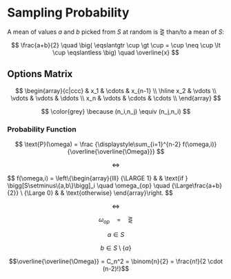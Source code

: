 # Sampling Probability

A mean of values $a$ and $b$ picked from $S$ at random is $\gtreqless$ than/to a mean of $S$:

$$
\frac{a+b}{2}
\quad
\big(
\eqslantgtr \cup \gt \cup
= \cup \neq \cup
\lt \cup \eqslantless
\big)
\quad
\overline{x}
$$

## Options Matrix

$$
\begin{array}{c|ccc}
& x_1 & \cdots & x_{n-1}
\\
\hline
x_2 & \vdots
\\
\vdots & \vdots & \ddots
\\
x_n & \vdots & \cdots & \cdots
\\
\end{array}
$$

$$
\color{grey}
\because
(n_i,n_j) \equiv (n_j,n_i)
$$

### Probability Function

$$
\text{P}(\omega) = \frac
{\displaystyle\sum_{i=1}^{n-2} f(\omega,i)}
{\overline{\overline{\Omega}}}
$$

$$
\iff
$$

$$
f(\omega,i) = \left\\{\begin{array}{lll}
{\LARGE 1} & & \text{if } \bigg[S\setminus\\{a,b\\}\bigg]\_i \quad \omega_{op} \quad {\Large\frac{a+b}{2}}
\\
{\Large 0} & & \text{otherwise}
\end{array}\right.
$$

$$\iff$$

$$\omega_{op} \quad = \quad \gtreqless$$

$$a \in S$$

$$b \in S\setminus\{a\}$$

$$\overline{\overline{\Omega}} = C_n^2 = \binom{n}{2} = \frac{n!}{2 \cdot (n-2)!}$$
